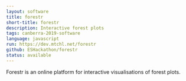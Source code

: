 ```yaml
---
layout: software
title: forestr
short-title: forestr
description: Interactive forest plots
tags: canberra-2019-software
language: javascript
run: https://dev.mtchl.net/forestr
github: ESHackathon/forestr
status: available
---
```

Forestr is an online platform for interactive visualisations of forest plots.